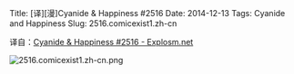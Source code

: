 Title: [译][漫]Cyanide & Happiness #2516
Date: 2014-12-13
Tags: Cyanide and Happiness
Slug: 2516.comicexist1.zh-cn

译自：[Cyanide & Happiness #2516 - Explosm.net](http://explosm.net/comics/2516/)


![2516.comicexist1.zh-cn.png](/static/images/comics/2516.comicexist1.zh-cn.png)
